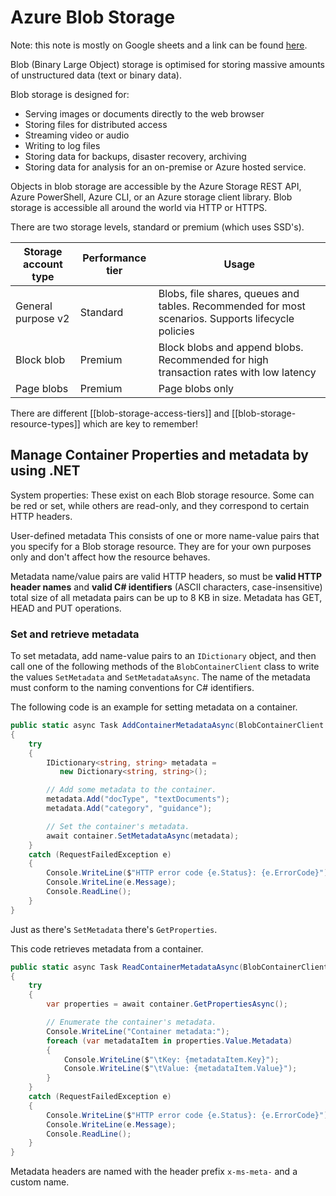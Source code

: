 # Azure Blob Storage

Note: this note is mostly on Google sheets and a link can be found [here](https://docs.google.com/document/d/13NNbA-W6GsHErmJqHf349SViWEoc2JSskKj1LAJ1Dl0/edit).

Blob (Binary Large Object) storage is optimised for storing massive amounts of unstructured data (text or binary data).

Blob storage is designed for:

- Serving images or documents directly to the web browser
- Storing files for distributed access
- Streaming video or audio
- Writing to log files
- Storing data for backups, disaster recovery, archiving
- Storing data for analysis for an on-premise or Azure hosted service.

Objects in blob storage are accessible by the Azure Storage REST API, Azure PowerShell, Azure CLI, or an Azure storage client library.
Blob storage is accessible all around the world via HTTP or HTTPS.

There are two storage levels, standard or premium (which uses SSD's).

| Storage account type | Performance tier | Usage                                                                                              |
| -------------------- | ---------------- | -------------------------------------------------------------------------------------------------- |
| General purpose v2   | Standard         | Blobs, file shares, queues and tables. Recommended for most scenarios. Supports lifecycle policies |
| Block blob           | Premium          | Block blobs and append blobs. Recommended for high transaction rates with low latency              |
| Page blobs           | Premium          | Page blobs only                                                                                    |

There are different [[blob-storage-access-tiers]] and [[blob-storage-resource-types]] which are key to remember!

## Manage Container Properties and metadata by using .NET

System properties: These exist on each Blob storage resource. Some can be red or set, while others are read-only, and they correspond to certain HTTP headers.

User-defined metadata This consists of one or more name-value pairs that you specify for a Blob storage resource. They are for your own purposes only and don't affect how the resource behaves.

Metadata name/value pairs are valid HTTP headers, so must be **valid HTTP header names** and **valid C# identifiers** (ASCII characters, case-insensitive) total size of all metadata pairs can be up to 8 KB in size.
Metadata has GET, HEAD and PUT operations.

### Set and retrieve metadata

To set metadata, add name-value pairs to an `IDictionary` object, and then call one of the following methods of the `BlobContainerClient` class to write the values `SetMetadata` and `SetMetadataAsync`.
The name of the metadata must conform to the naming conventions for C# identifiers.

The following code is an example for setting metadata on a container.

```C#
public static async Task AddContainerMetadataAsync(BlobContainerClient container)
{
    try
    {
        IDictionary<string, string> metadata =
           new Dictionary<string, string>();

        // Add some metadata to the container.
        metadata.Add("docType", "textDocuments");
        metadata.Add("category", "guidance");

        // Set the container's metadata.
        await container.SetMetadataAsync(metadata);
    }
    catch (RequestFailedException e)
    {
        Console.WriteLine($"HTTP error code {e.Status}: {e.ErrorCode}");
        Console.WriteLine(e.Message);
        Console.ReadLine();
    }
}
```

Just as there's `SetMetadata` there's `GetProperties`.

This code retrieves metadata from a container.

```C#
public static async Task ReadContainerMetadataAsync(BlobContainerClient container)
{
    try
    {
        var properties = await container.GetPropertiesAsync();

        // Enumerate the container's metadata.
        Console.WriteLine("Container metadata:");
        foreach (var metadataItem in properties.Value.Metadata)
        {
            Console.WriteLine($"\tKey: {metadataItem.Key}");
            Console.WriteLine($"\tValue: {metadataItem.Value}");
        }
    }
    catch (RequestFailedException e)
    {
        Console.WriteLine($"HTTP error code {e.Status}: {e.ErrorCode}");
        Console.WriteLine(e.Message);
        Console.ReadLine();
    }
}
```

Metadata headers are named with the header prefix `x-ms-meta-` and a custom name.
